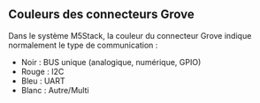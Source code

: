 ## Couleurs des connecteurs Grove

Dans le système M5Stack, la couleur du connecteur Grove indique normalement le type de communication :
* Noir : BUS unique (analogique, numérique, GPIO)
* Rouge : I2C
* Bleu : UART
* Blanc : Autre/Multi